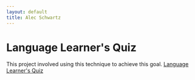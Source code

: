 ```yaml
---
layout: default
title: Alec Schwartz
---
```

# Language Learner's Quiz
This project involved using this technique to achieve this goal.
[Language Learner's Quiz](https://github.com/aoschwartz7/LanguageQuiz)
